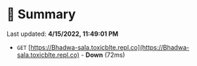 # 📖 Summary
Last updated: **4/15/2022, 11:49:01 PM**

- `GET` [https://Bhadwa-sala.toxicblte.repl.co](https://Bhadwa-sala.toxicblte.repl.co) - **Down** (72ms)
